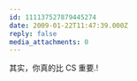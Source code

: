 ```yaml
---
id: 111137527879445274
date: 2009-01-22T11:47:39.000Z
reply: false
media_attachments: 0
---
```


其实，你真的比 CS 重要.!

